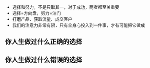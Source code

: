 - 选择和努力，不是只取其一，对于成功，两者都至关重要
- 选择=方向盘，努力=油门
- 打磨产品、获取流量、成交客户
- 我们的注意力非常有限，只有全身心投入到一件事，才有可能把它做成

## 你人生做过什么正确的选择

## 你人生做过什么错误的选择
